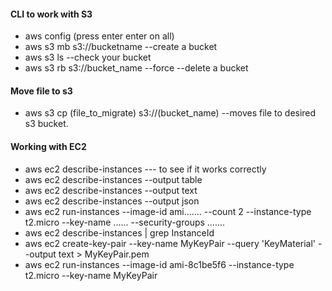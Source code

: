 #### CLI to work with S3
  * aws config
  (press enter enter on all)
  * aws s3 mb s3://bucketname --create a bucket
  * aws s3 ls --check your bucket
  * aws s3 rb s3://bucket_name --force  --delete a bucket
#### Move file to s3
  * aws s3 cp (file_to_migrate) s3://(bucket_name) --moves file to desired s3 bucket.
  
#### Working with EC2
  * aws ec2 describe-instances --- to see if it works correctly
  * aws ec2 describe-instances --output table
  * aws ec2 describe-instances --output text
  * aws ec2 describe-instances --output json
  * aws ec2 run-instances --image-id  ami....... --count 2 --instance-type t2.micro --key-name ......  --security-groups .......
  *  aws ec2 describe-instances | grep InstanceId
  * aws ec2 create-key-pair --key-name MyKeyPair --query 'KeyMaterial' --output text > MyKeyPair.pem
  * aws ec2 run-instances --image-id ami-8c1be5f6 --instance-type t2.micro --key-name MyKeyPair

